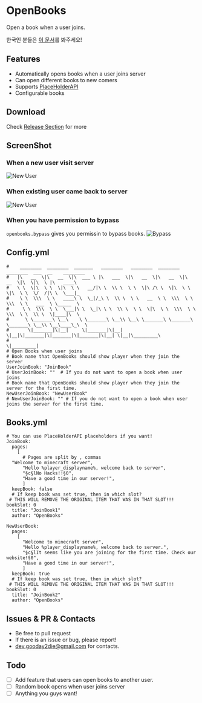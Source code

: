 # OpenBooks
Open a book when a user joins.

한국인 분들은 [이 문서](https://github.com/gooday2die/OpenBooks/README_KR.md)를 봐주세요!

## Features
- Automatically opens books when a user joins server
- Can open different books to new comers
- Supports [PlaceHolderAPI](https://github.com/PlaceholderAPI/PlaceholderAPI)
- Configurable books

## Download
Check [Release Section](https://github.com/gooday2die/OpenBooks/releases/new) for more

## ScreenShot
### When a new user visit server
![New User](https://github.com/gooday2die/OpenBooks/blob/main/github/pics/0.gif?raw=true)

### When existing user came back to server
![New User](https://github.com/gooday2die/OpenBooks/blob/main/github/pics/1.gif?raw=true)

### When you have permission to bypass
`openbooks.bypass` gives you permissin to bypass books.
![Bypass](https://github.com/gooday2die/OpenBooks/blob/main/github/pics/2.gif?raw=true)

## Config.yml
```
#    ________  ________  _______   ________   ________  ________  ________  ___  __    ________  
#   |\   __  \|\   __  \|\  ___ \ |\   ___  \|\   __  \|\   __  \|\   __  \|\  \|\  \ |\   ____\  
#   \ \  \|\  \ \  \|\  \ \   __/|\ \  \\ \  \ \  \|\ /\ \  \|\  \ \  \|\  \ \  \/  /|\ \  \___|_  
#    \ \  \\\  \ \   ____\ \  \_|/_\ \  \\ \  \ \   __  \ \  \\\  \ \  \\\  \ \   ___  \ \_____  \  
#     \ \  \\\  \ \  \___|\ \  \_|\ \ \  \\ \  \ \  \|\  \ \  \\\  \ \  \\\  \ \  \\ \  \|____|\  \  
#      \ \_______\ \__\    \ \_______\ \__\\ \__\ \_______\ \_______\ \_______\ \__\\ \__\____\_\  \  
#       \|_______|\|__|     \|_______|\|__| \|__|\|_______|\|_______|\|_______|\|__| \|__|\_________\  
#                                                                                        \|_________|  
# Open Books when user joins  
# Book name that OpenBooks should show player when they join the server  
UserJoinBook: "JoinBook"  
# UserJoinBook: ""  # If you do not want to open a book when user joins  
# Book name that OpenBooks should show player when they join the server for the first time.  
NewUserJoinBook: "NewUserBook"  
# NewUserJoinBook: "" # If you do not want to open a book when user joins the server for the first time.
```

## Books.yml
```
# You can use PlaceHolderAPI placeholders if you want!  
JoinBook:  
  pages:  
    [  
      # Pages are split by , commas  
  "Welcome to minecraft server",  
      "Hello %player_displayname%, welcome back to server",  
      "§c§lNo Hacks!!§0",  
      "Have a good time in our server!",  
      ]  
  keepBook: false  
  # If keep book was set true, then in which slot?  
 # THIS WILL REMOVE THE ORIGINAL ITEM THAT WAS IN THAT SLOT!!!  bookSlot: 0  
  title: "JoinBook1"  
  author: "OpenBooks"  
  
NewUserBook:  
  pages:  
    [  
      "Welcome to minecraft server",  
      "Hello %player_displayname%, welcome back to server.",  
      "§c§lIt seems like you are joining for the first time. Check our website!§0",  
      "Have a good time in our server!",  
      ]  
  keepBook: true  
  # If keep book was set true, then in which slot?  
 # THIS WILL REMOVE THE ORIGINAL ITEM THAT WAS IN THAT SLOT!!!  bookSlot: 0  
  title: "JoinBook2"  
  author: "OpenBooks"
```

## Issues & PR & Contacts
- Be free to pull request
- If there is an issue or bug, please report!
- dev.gooday2die@gmail.com for contacts.

## Todo

 - [ ] Add feature that users can open books to another user.
 - [ ] Random book opens when user joins server
 - [ ] Anything you guys want!